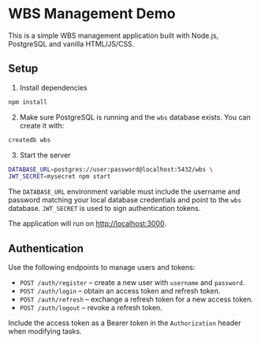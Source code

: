 # WBS Management Demo

This is a simple WBS management application built with Node.js, PostgreSQL and vanilla HTML/JS/CSS.

## Setup

1. Install dependencies

```bash
npm install
```

2. Make sure PostgreSQL is running and the `wbs` database exists. You can create it with:

```bash
createdb wbs
```

3. Start the server

```bash
DATABASE_URL=postgres://user:password@localhost:5432/wbs \
JWT_SECRET=mysecret npm start
```

The `DATABASE_URL` environment variable must include the username and password matching your local database credentials and point to the `wbs` database. `JWT_SECRET` is used to sign authentication tokens.

The application will run on [http://localhost:3000](http://localhost:3000).

## Authentication

Use the following endpoints to manage users and tokens:

* `POST /auth/register` – create a new user with `username` and `password`.
* `POST /auth/login` – obtain an access token and refresh token.
* `POST /auth/refresh` – exchange a refresh token for a new access token.
* `POST /auth/logout` – revoke a refresh token.

Include the access token as a Bearer token in the `Authorization` header when modifying tasks.
